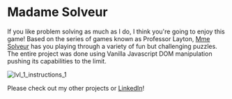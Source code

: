 # Madame Solveur

If you like problem solving as much as I do, I think you're going to enjoy this game! Based on the series of games known as Professor Layton, [Mme Solveur](https://neilywitches.github.io/Madame-Solveur/) has you playing through a variety of fun but challenging puzzles. The entire project was done using Vanilla Javascript DOM manipulation pushing its capabilities to the limit. 

![lvl_1_instructions_1](https://user-images.githubusercontent.com/59269773/137326345-f16c06c2-e635-4f33-98cc-ad8f4e01d491.gif)

Please check out my other projects or [LinkedIn](https://www.linkedin.com/in/neil-pandya-610588187/)!
